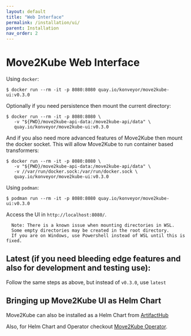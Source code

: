 ```yaml
---
layout: default
title: "Web Interface"
permalink: /installation/ui/
parent: Installation
nav_order: 2
---
```


# Move2Kube Web Interface

Using `docker`:

```shell
$ docker run --rm -it -p 8080:8080 quay.io/konveyor/move2kube-ui:v0.3.0
```

Optionally if you need persistence then mount the current directory:

```shell
$ docker run --rm -it -p 8080:8080 \
   -v "${PWD}/move2kube-api-data:/move2kube-api/data" \
   quay.io/konveyor/move2kube-ui:v0.3.0
```

And if you also need more advanced features of Move2Kube then mount the docker socket. This will allow Move2Kube to run container based transformers:

```shell
$ docker run --rm -it -p 8080:8080 \
   -v "${PWD}/move2kube-api-data:/move2kube-api/data" \
   -v //var/run/docker.sock:/var/run/docker.sock \
   quay.io/konveyor/move2kube-ui:v0.3.0
```

Using `podman`:

```shell
$ podman run --rm -it -p 8080:8080 quay.io/konveyor/move2kube-ui:v0.3.0
```

Access the UI in `http://localhost:8080/`.

   >
      Note: There is a known issue when mounting directories in WSL.  
      Some empty directories may be created in the root directory.  
      If you are on Windows, use Powershell instead of WSL until this is fixed.

## Latest (if you need bleeding edge features and also for development and testing use):

Follow the same steps as above, but instead of `v0.3.0`, use `latest`

## Bringing up Move2Kube UI as Helm Chart  

Move2Kube can also be installed as a Helm Chart from [ArtifactHub](https://artifacthub.io/packages/helm/move2kube/move2kube/0.3.0?modal=install)

Also, for Helm Chart and Operator checkout [Move2Kube Operator](https://github.com/konveyor/move2kube-operator).
